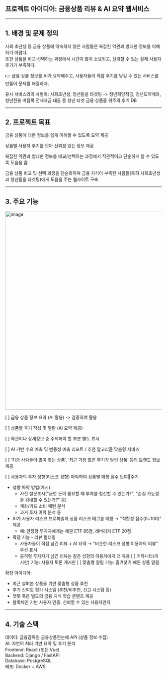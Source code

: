 ## 프로젝트 아이디어: 금융상품 리뷰 & AI 요약 웹서비스

---

## 1. 배경 및 문제 정의

사회 초년생 등 금융 상품에 익숙하지 않은 사람들은 복잡한 약관과 방대한 정보를 이해하기 어렵다.  
또한 상품을 비교·선택하는 과정에서 시간이 많이 소요되고, 신뢰할 수 있는 실제 사용자 후기가 부족하다.  

👉 금융 상품 정보를 AI가 요약해주고, 사용자들이 직접 후기를 남길 수 있는 서비스를 만들어 문제를 해결하자.

유사 서비스와의 차별화: 사회초년생, 청년들을 타겟팅
-> 청년희망적금, 청년도약계좌, 청년전용 버팀목 전세자금 대출 등 청년 타겟 금융 상품들 위주의 후기 DB

---

## 2. 프로젝트 목표

금융 상품에 대한 정보를 쉽게 이해할 수 있도록 요약 제공  

상품별 사용자 후기를 모아 신뢰성 있는 정보 제공  

복잡한 약관과 방대한 정보를 비교/선택하는 과정에서 직관적이고 단순하게 알 수 있도록 도움을 줌

금융 상품 비교 및 선택 과정을 단순화하여 금융 지식이 부족한 사람들(특히 사회초년생과 청년들을 타겟팅)에게 도움을 주는 웹사이트 구축   

---

## 3. 주요 기능

<img width="1437" height="636" alt="image" src="https://github.com/user-attachments/assets/3641be19-e26a-4b82-b5c6-c5e11ac4da9f" />

[ ] 금융 상품 정보 요약 (AI 활용) -> 검증하여 활용 

[ ] 상품별 후기 작성 및 열람  (AI 요약 제공)

[ ] 약관이나 상세정보 중 주의해야 할 부분 별도 표시  

[ ] AI 기반 수요 예측 및 변동성 예측 리포트 / 추천 알고리즘 맞춤형 서비스

[ ] ‘지금 사람들이 많이 찾는 상품’, ‘최근 가장 많은 후기가 달린 상품’ 등의 트렌드 정보 제공 

[ ] 사용자의 투자 성향(리스크 성향) 파악하여 상품별 매칭 점수 보여주기
- 성향 파악 방법(예시)
    - 사전 설문조사("급한 돈이 필요할 때 투자를 청산할 수 있는가?", "손실 가능성을 감내할 수 있는가?” 등)
    - 계좌/카드 소비 패턴 분석
    - 과거 투자 이력 분석 등
- AI가 사용자 리스크 프로파일과 상품 리스크 태그를 매칭 → "적합성 점수(0~100)" 제공
    - 예: 안정형 투자자에게는 채권 ETF 85점, 레버리지 ETF 20점
- 확장 기능 - 리뷰 필터링
    - 사용자들이 직접 남긴 리뷰 + AI 요약 → "비슷한 리스크 성향 이용자의 리뷰" 우선 표시
    - 공격형 투자자가 남긴 리뷰는 같은 성향의 이용자에게 더 유용
[ ] 커뮤니티(게시판) 기능: 사용자 토론 게시판
[ ] 맞춤형 알림 기능: 즐겨찾기 해둔 상품 알림
 
확장 아이디어:  
- 최근 살펴본 상품들 기반 맞춤형 상품 추천
- 후기 신뢰도 평가 시스템 (추천/비추천, 신고 시스템 등) 
- 챗봇 혹은 별도의 금융 지식 학습 콘텐츠 제공
- 블록체인 기반 사용자 인증: 신뢰할 수 있는 사용자인지

---

## 4. 기술 스택 

데이터: 금융감독원 금융상품한눈에 API (상품 정보 수집)  
AI: 자연어 처리 기반 요약 및 후기 분석  
Frontend: React (또는 Vue)  
Backend: Django / FastAPI  
Database: PostgreSQL  
배포: Docker + AWS  
